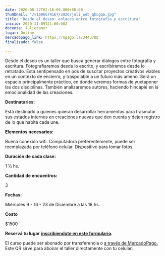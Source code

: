 ```yaml
---
date: 2020-09-22T02:16:09.000+00:00
thumbnail: "/v1606674167/2020/juli_web_qbugqa.jpg"
title: 'Desde el deseo: enlaces entre fotografía y escritura'
inicio: 2020-11-09T21:00:00Z
docente: Julietamor
lugar: Online
mercadopago_link: https://mpago.la/344u7QQ
finalizado: false

---
```

Desde el deseo es un taller que busca generar diálogos entre fotografía y escritura. Fotografiaremos desde lo escrito, y escribiremos desde lo retratado. Está sentipensado en pos de suscitar proyectos creativos viables en un contexto de encierro, y traspolable a un futuro más ameno. Será un espacio principalmente práctico, en donde veremos formas de yuxtaponer las dos disciplinas. También analizaremos autores, haciendo hincapié en la emocionalidad de las creaciones.

**Destinataries:**

Está destinado a quienes quieran desarrollar herramientas para trasmutar sus estados internos en creaciones nuevas que den cuenta y dejen registro de lo que habita cada une.

**Elementos necesarios:**

Buena conexión wifi. Computadora preferentemente, puede ser reemplazada por teléfono celular. Dispositivo para tomar fotos.

**Duración de cada clase:**

1 ½ hs.

**Cantidad de encuentros:**

3

**Fechas:**

Miércoles 9 - 16 - 23 de Diciembre a las 18 hs. 

**Costo**

$1500

**Reservá tu lugar** [**inscribiendote en este formulario**](https://docs.google.com/forms/d/e/1FAIpQLScY_EetA9ve5OKBGI4EJpFC2M_pu1qPdRhTzqWx1vw83e4hYw/viewform)**.**

El curso puede ser abonado por transferencia o [a través de MercadoPago. ](https://mpago.la/344u7QQ)Este QR sirve para abonar el taller directamente con tu celular: